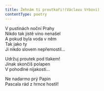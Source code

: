 ```yaml
---
title: Žehnám ti proutkaři!(Václavu Vrbovi)
contentType: poetry
---
```


<section>

V pustinách noční Prahy  
Nikdo tak jistě víno nenašel  
A pokud byla voda v něm  
Tak jako ty  
Ji nikdo slovem nepřemostil...

</section>

<section>

Udržuj proutek pod tlakem!  
Jinak skončíš polapen  
V pohodlné nijakosti…

</section>

<section>

Ne nadarmo prý Papin  
Pascala rád z hrnce hostil!

</section>
